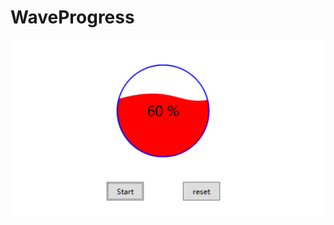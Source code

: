 # WaveProgress
![Image_Text](https://github.com/t115liyanpeng/WaveProgress/blob/master/img/xgt.png)
